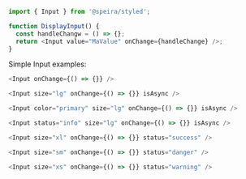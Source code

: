 ```js static
import { Input } from '@speira/styled';

function DisplayInput() {
  const handleChangw = () => {};
  return <Input value="MaValue" onChange={handleChange} />;
}
```

Simple Input examples:

```js
<Input onChange={() => {}} />
```

```js
<Input size="lg" onChange={() => {}} isAsync />
```

```js
<Input color="primary" size="lg" onChange={() => {}} isAsync />
```

```js
<Input status="info" size="lg" onChange={() => {}} isAsync />
```

```js
<Input size="xl" onChange={() => {}} status="success" />
```

```js
<Input size="sm" onChange={() => {}} status="danger" />
```

```js
<Input size="xs" onChange={() => {}} status="warning" />
```
